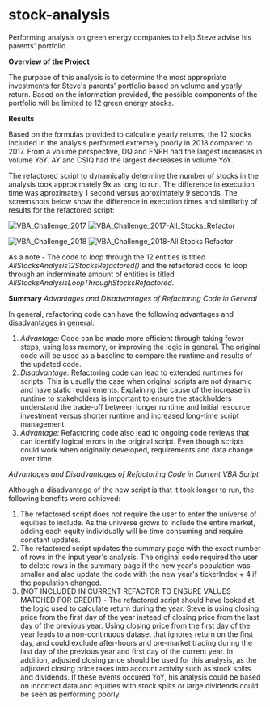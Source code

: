 # stock-analysis
Performing analysis on green energy companies to help Steve advise his parents' portfolio.

**Overview of the Project**

The purpose of this analysis is to determine the most appropriate investments for Steve's parents' portfolio based on volume and yearly return. Based on the information provided, the possible components of the portfolio will be limited to 12 green energy stocks.

**Results**

Based on the formulas provided to calculate yearly returns, the 12 stocks included in the analysis performed extremely poorly in 2018 compared to 2017. From a volume perspective, DQ and ENPH had the largest increases in volume YoY. AY and CSIQ had the largest decreases in volume YoY.

The refactored script to dynamically determine the number of stocks in the analysis took approximately 9x as long to run. The difference in execution time was aproximately 1 second versus aproximately 9 seconds. The screenshots below show the difference in execution times and similarity of results for the refactored script:

![VBA_Challenge_2017](https://user-images.githubusercontent.com/82549092/116828754-b072d500-ab6e-11eb-8742-1bfcccf16fb0.PNG)
![VBA_Challenge_2017-All_Stocks_Refactor](https://user-images.githubusercontent.com/82549092/116828756-b23c9880-ab6e-11eb-9d2c-fe79c12380d8.PNG)

![VBA_Challenge_2018](https://user-images.githubusercontent.com/82549092/116828758-b49ef280-ab6e-11eb-922e-0f6fd3304b66.PNG)
![VBA_Challenge_2018-All Stocks Refactor](https://user-images.githubusercontent.com/82549092/116828759-b5d01f80-ab6e-11eb-9488-da681494b3f0.PNG)

As a note - The code to loop through the 12 entities is titled _AllStocksAnalysis12StocksRefactored()_ and the refactored code to loop through an inderminate amount of entities is titled _AllStocksAnalysisLoopThroughStocksRefactored_.


**Summary**
_Advantages and Disadvantages of Refactoring Code in General_

In general, refactoring code can have the following advantages and disadvantages in general:
  1. _Advantage:_ Code can be made more efficient through taking fewer steps, using less memory, or improving the logic in general. The original code will be used as a baseline to compare the runtime and results of the updated code.
  2. _Disadvantage:_ Refactoring code can lead to extended runtimes for scripts. This is usually the case when original scripts are not dynamic and have static requirements. Explaining the cause of the increase in runtime to stakeholders is important to ensure the stackholders understand the trade-off between longer runtime and initial resource investment versus shorter runtime and increased long-time script management.
  3. _Advantage:_ Refactoring code also lead to ongoing code reviews that can identify logical errors in the original script. Even though scripts could work when originally developed, requirements and data change over time.

_Advantages and Disadvantages of Refactoring Code in Current VBA Script_

Although a disadvantage of the new script is that it took longer to run, the following benefits were achieved:
  1. The refactored script does not require the user to enter the universe of equities to include. As the universe grows to include the entire market, adding each equity individually will be time consuming and require constant updates.
  2. The refactored script updates the summary page with the exact number of rows in the input year's analysis. The original code required the user to delete rows in the summary page if the new year's population was smaller and also update the code with the new year's tickerIndex + 4 if the population changed. 
  3. (NOT INCLUDED IN CURRENT REFACTOR TO ENSURE VALUES MATCHED FOR CREDIT) - The refactored script should have looked at the logic used to calculate return during the year. Steve is using closing price from the first day of the year instead of closing price from the last day of the previous year. Using closing price from the first day of the year leads to a non-continuous dataset that ignores return on the first day, and could exclude after-hours and pre-market trading during the last day of the previous year and first day of the current year. In addition, adjusted closing price should be used for this analysis, as the adjusted closing price takes into account activity such as stock splits and dividends. If these events occured YoY, his analysis could be based on incorrect data and equities with stock splits or large dividends could be seen as performing poorly.
